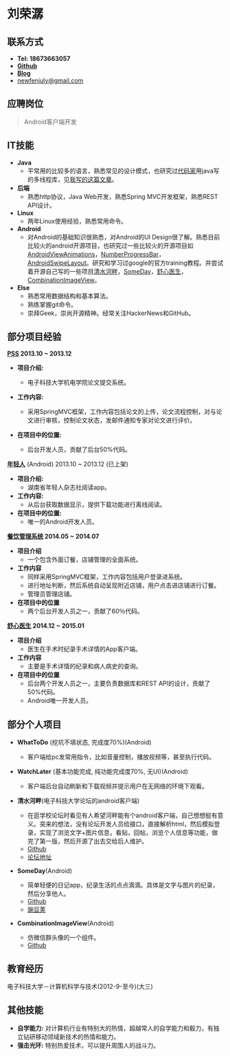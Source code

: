 刘荣潺
===============


联系方式
---------------
*   **Tel: 18673663057**
*	**[Github](https://github.com/fenjuly/)**
*   **[Blog](https://fenjuly.github.io)**
*	[newfenjuly@gmail.com](mailto:newfenjuly@gmail.com)


应聘岗位
---------------
>Android客户端开发



IT技能
---------------
*	**Java**
    *   平常用的比较多的语言，熟悉常见的设计模式，也研究过[代码家](https://github.com/daimajia)用java写的多线程库，见[我写的这篇文章](http://fenjuly.com/2014/11/26/java-multithread-downloader/)。    
*	**后端**
	*	熟悉http协议，Java Web开发，熟悉Spring MVC开发框架，熟悉REST API设计。
*   **Linux**
    *   两年Linux使用经验，熟悉常用命令。
*	**Android**
	*   对Android的基础知识很熟悉，对Android的UI Design很了解。熟悉目前比较火的android开源项目，也研究过一些比较火的开源项目如[AndroidViewAnimations](https://github.com/daimajia/AndroidViewAnimations)，[NumberProgressBar](https://github.com/daimajia/NumberProgressBar)，[AndroidSwipeLayout](https://github.com/daimajia/AndroidSwipeLayout)。研究和学习过google的官方training教程。并尝试着开源自己写的一些项目[清水河畔](https:/github.com/fenjuly/Qshp)，[SomeDay](https://github.com/fenjuly/SomeDay)，[舒心医生](https://gtihub.com/fenjuly/ly)，[CombinationImageView](https://github.com/fenjuly/CombinationImageView)。
*   **Else**
    *   熟悉常用数据结构和基本算法。  
    *   熟练掌握git命令。
    *   崇拜Geek，崇尚开源精神。经常关注HackerNews和GitHub。


部分项目经验  
---------------
**[PSS](http://demo.xhomestudio.org/uestc/) 2013.10 ~ 2013.12**

*	**项目介绍:**
	*	电子科技大学机电学院论文提交系统。  
*	**工作内容:**
	*   采用SpringMVC框架，工作内容包括论文的上传，论文流程控制，对与论文进行审核，控制论文状态，发邮件通知专家对论文进行评价。

*	**在项目中的位置:**
	*	后台开发人员，贡献了后台50%代码。

**[年轻人](http://zhushou.360.cn/detail/index/soft_id/935905?recrefer=SE_D_%E5%B9%B4%E8%BD%BB%E4%BA%BA)** (Android) 2013.10 ~ 2013.12 (已上架)  

*	**项目介绍:**
	*	湖南省年轻人杂志社阅读app。
*	**工作内容:**
	*   从后台获取数据显示，提供下载功能进行离线阅读。
*	**在项目中的位置:**
	*	唯一的Android开发人员。

**[餐饮管理系统](http://demo.xhomestudio.org/cy) 2014.05 ~ 2014.07**

*   **项目介绍**
    *  一个包含外面订餐，店铺管理的全面系统。
*   **工作内容**
    *  同样采用SpringMVC框架，工作内容包括用户登录进系统。
    *  进行地址判断，然后系统自动呈现附近店铺，用户点击进店铺进行订餐。
    *  管理员管理店铺。
*   **在项目中的位置**
    *   两个后台开发人员之一，贡献了60％代码。
    
**[舒心医生](https://github.com/fenjuly/ly/releases/download/1.0/app-release.apk) 2014.12 ~ 2015.01**

*  **项目介绍**
   * 医生在手术时纪录手术详情的App客户端。
*  **工作内容**
   * 主要是手术详情的纪录和病人病史的查询。
*  **在项目中的位置**
   * 后台两个开发人员之一，主要负责数据库和REST API的设计，贡献了50%代码。
   * Android唯一开发人员。


	



部分个人项目
---------------

*	**WhatToDo** (挖坑不填状态, 完成度70%)(Android)
	*	客户端给pc发常用指令，比如音量控制，播放视频等，甚至执行代码。
*	**WatchLater** (基本功能完成, 纯功能完成度70%, 无UI)(Android)
	*	客户端后台自动刷新和下载视频并提示用户在无网络的环境下观看。
*   **清水河畔**(电子科技大学论坛的android客户端)         
	*   在逛学校论坛时看见有人希望河畔能有个android客户端，自己想想挺有意义。突来的想法，没有论坛开发人员给接口，直接解析html，然后模拟登录，实现了浏览文字+图片信息，看贴，回帖，浏览个人信息等功能，做完了第一版，然后开源了出去交给后人维护。
	*   [Github](https://github.com/fenjuly/Qshp)
	*   [论坛地址](http://bbs.uestc.edu.cn/forum.php?mod=viewthread&tid=1432808)
*	**SomeDay**(Android)
	*   简单轻便的日记app，纪录生活的点点滴滴。具体是文字与图片的纪录，然后分享他人。
    *  [Github](https://github.com/fenjuly/SomeDay)
    *   [豌豆荚](http://www.wandoujia.com/apps/com.example.liurongchan.traingdemo)
    
*   **CombinationImageView**(Android)
    *   仿微信群头像的一个组件。
    *   [Github](https://github.com/fenjuly/CombinationImageView)


教育经历
---------------
 电子科技大学－计算机科学与技术(2012-9-至今)(大三)



其他技能
---------------
*   **自学能力:** 	对计算机行业有特别大的热情，超越常人的自学能力和毅力，有独立钻研移动领域新技术的热情和能力。
*   **强击光环:** 	特别热爱技术，可以提升周围人的战斗力。
